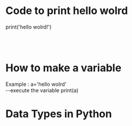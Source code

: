 <h1>Code to print hello wolrd</h1>
<p>print('hello wolrd!')</p><br><br>

<h1>How to make a variable</h1>
<p> Example :  a='hello wolrd'<br>--execute the variable print(a)</p>

<h1>Data Types in Python</h1>

